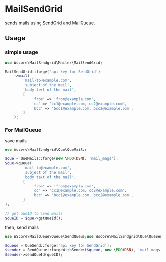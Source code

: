 MailSendGrid
============

sends mails using SendGrid and MailQueue.

Usage
-----

### simple usage

```php
use Wscore\MailSendgrid\Mailer\MailSendGrid;

MailSendGrid::forge('api key for SendGrid')
    ->mail(
        'mail-to@example.com',
        'subject of the mail',
        'body text of the mail',
        [
            'from' => 'from@example.com',
            'cc' => 'cc1@example.com, cc2@example.com',
            'bcc' => 'bcc1@example.com, bcc2@example.com',
        ]
    );
```

### For MailQueue

save mails

```php
use Wscore\MailSendgrid\Que\QueMails;

$que = QueMails::forge(new \PDO(DSN), 'mail_mags');
$que->queue(
        'mail-to@example.com',
        'subject of the mail',
        'body text of the mail',
        [
            'from' => 'from@example.com',
            'cc' => 'cc1@example.com, cc2@example.com',
            'bcc' => 'bcc1@example.com, bcc2@example.com',
        ]
);

// get queID to send mails
$queID = $que->getQueId();
```

then, send mails

```php
use WScore\MailQueue\Queue\SendQueue;use Wscore\MailSendgrid\Que\QueSend;

$queue = QueSend::forge('api key for SendGrid');
$sender = SendQueue::forgeWithSender($queue, new \PDO(DSN), 'mail_mags');
$sender->sendQueId(queID);
```